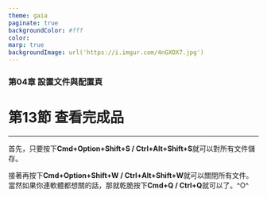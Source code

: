 ```yaml
---
theme: gaia
paginate: true
backgroundColor: #fff
color: 
marp: true
backgroundImage: url('https://i.imgur.com/4nGXOX7.jpg')
---
```

<style>
section h1 {
  color: #48011f
}
</style>

<!-- _class: lead -->

### 第04章 設置文件與配置頁
# 第13節 查看完成品

---

首先，只要按下**Cmd+Option+Shift+S / Ctrl+Alt+Shift+S**就可以對所有文件儲存。

接著再按下**Cmd+Option+Shift+W / Ctrl+Alt+Shift+W**就可以關閉所有文件。當然如果你連軟體都想關的話，那就乾脆按下**Cmd+Q / Ctrl+Q**就可以了。^O^

